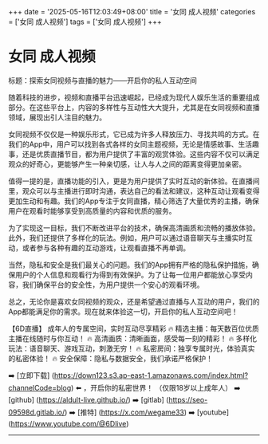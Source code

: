 +++
date = '2025-05-16T12:03:49+08:00'
title = '女同 成人视频'
categories = ['女同 成人视频']
tags = ['女同 成人视频']
+++

# 女同 成人视频

标题：探索女同视频与直播的魅力——开启你的私人互动空间

随着科技的进步，视频和直播平台迅速崛起，已经成为现代人娱乐生活的重要组成部分。在这些平台上，内容的多样性与互动性大大提升，尤其是在女同视频和直播领域，展现出引人注目的魅力。

女同视频不仅仅是一种娱乐形式，它已成为许多人释放压力、寻找共鸣的方式。在我们的App中，用户可以找到各式各样的女同主题视频，无论是情感故事、生活趣事，还是优质直播节目，都为用户提供了丰富的观赏体验。这些内容不仅可以满足观众的好奇心，更能够产生一种亲切感，让人与人之间的距离变得更加亲密。

值得一提的是，直播功能的引入，更是为用户提供了实时互动的新体验。在直播间里，观众可以与主播进行即时沟通，表达自己的看法和建议，这种互动让观看变得更加生动和有趣。我们的App专注于女同直播，精心筛选了大量优秀的主播，确保用户在观看时能够享受到高质量的内容和优质的服务。

为了实现这一目标，我们不断改进平台的技术，确保高清画质和流畅的播放体验。此外，我们还提供了多样化的玩法。例如，用户可以通过语音聊天与主播实时互动，或者参与各种有趣的互动游戏，让观看直播不再单调。

当然，隐私和安全是我们最关心的问题。我们的App拥有严格的隐私保护措施，确保用户的个人信息和观看行为得到有效保护。为了让每一位用户都能放心享受内容，我们确保平台的安全性，为用户提供一个安心的观看环境。

总之，无论你是喜欢女同视频的观众，还是希望通过直播与人互动的用户，我们的App都能满足你的需求。现在就来体验这一切，开启你的私人互动空间吧！

【6D直播】
成年人的专属空间，实时互动尽享精彩
🔥 精选主播：每天数百位优质主播在线随时与你互动！
🔥 高清画质：清晰画面，感受每一刻的精彩！
🔥 多样化玩法：语音聊天、游戏互动，刺激无穷！
🔥 私密房间：独享专属时光，体验真实的私密体验！
🔥 安全保障：隐私与数据安全，我们承诺严格保护！

➡️ [立即下载] (https://down123.s3.ap-east-1.amazonaws.com/index.html?channelCode=blog) ⬅️ ，开启你的私密世界！
（仅限18岁以上成年人）
➡️ [github] (https://aldult-live.github.io/)
➡️ [gitlab] (https://seo-09598d.gitlab.io/)
➡️ [推特] (https://x.com/wegame33)
➡️ [youtube] (https://www.youtube.com/@6Dlive)

---
